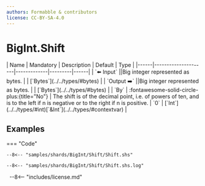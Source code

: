 ```yaml
---
authors: Formabble & contributors
license: CC-BY-SA-4.0
---
```



# BigInt.Shift

<div class="sh-parameters" markdown="1">
| Name | Mandatory | Description | Default | Type |
|------|---------------------|-------------|---------|------|
| `⬅️ Input` ||Big integer represented as bytes. | | [`Bytes`](../../types/#bytes) |
| `Output ➡️` ||Big integer represented as bytes. | | [`Bytes`](../../types/#bytes) |
| `By` | :fontawesome-solid-circle-plus:{title="No"}  | The shift is of the decimal point, i.e. of powers of ten, and is to the left if n is negative or to the right if n is positive. | `0` | [`Int`](../../types/#int)[`&Int`](../../types/#contextvar) |

</div>



## Examples

=== "Code"

  ```x86asm linenums="1"
  --8<-- "samples/shards/BigInt/Shift/Shift.shs"
  ```

  ```
  --8<-- "samples/shards/BigInt/Shift/Shift.shs.log"
  ```
&nbsp;
--8<-- "includes/license.md"

